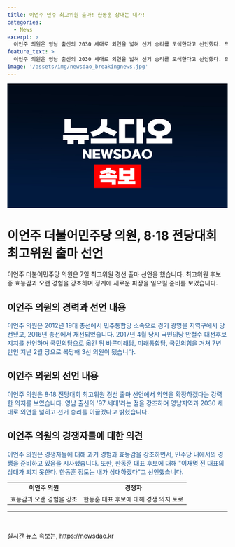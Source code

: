 ```yaml
---
title: 이언주 민주 최고위원 출마! 한동훈 상대는 내가!
categories:
  - News
excerpt: >
  이언주 의원은 영남 출신의 2030 세대로 외연을 넓혀 선거 승리를 모색한다고 선언했다. 또한, 7년 간의 정당 이동을 고려하여 자신의 효능감을 강조하며, 윤석열 정권과의 맞서 싸우겠다고 밝혔다. 한동훈 후보에 대해선 자신이 대항할 수 있다고 자신감을 보였다.
feature_text: >
  이언주 의원은 영남 출신의 2030 세대로 외연을 넓혀 선거 승리를 모색한다고 선언했다. 또한, 7년 간의 정당 이동을 고려하여 자신의 효능감을 강조하며, 윤석열 정권과의 맞서 싸우겠다고 밝혔다. 한동훈 후보에 대해선 자신이 대항할 수 있다고 자신감을 보였다.
image: '/assets/img/newsdao_breakingnews.jpg'
---
```


<p><img src="/assets/img/newsdao_breakingnews.jpg" alt="ranknews 속보" /></p>

<h1>이언주 더불어민주당 의원, 8·18 전당대회 최고위원 출마 선언</h1>

<p data-ke-size="size16">이언주 더불어민주당 의원은 7일 최고위원 경선 출마 선언을 했습니다. 최고위원 후보 중 효능감과 오랜 경험을 강조하며 정계에 새로운 파장을 일으킬 준비를 보였습니다.</p>

<h2 data-ke-size="size26">이언주 의원의 경력과 선언 내용</h2>

<p><span style="color: #1a5490;">이언주 의원은 2012년 19대 총선에서 민주통합당 소속으로 경기 광명을 지역구에서 당선됐고, 2016년 총선에서 재선되었습니다. 2017년 4월 당시 국민의당 안철수 대선후보 지지를 선언하며 국민의당으로 옮긴 뒤 바른미래당, 미래통합당, 국민의힘을 거쳐 7년 만인 지난 2월 당으로 복당해 3선 의원이 됐습니다. </span></p>

<h2 data-ke-size="size26">이언주 의원의 선언 내용</h2>

<p><span style="color: #1a5490;">이언주 의원은 8·18 전당대회 최고위원 경선 출마 선언에서 외연을 확장하겠다는 강력한 의지를 보였습니다. 영남 출신의 '97 세대'라는 점을 강조하며 영남지역과 2030 세대로 외연을 넓히고 선거 승리를 이끌겠다고 밝혔습니다.</span></p>

<h2 data-ke-size="size26">이언주 의원의 경쟁자들에 대한 의견</h2>

<p><span style="color: #1a5490;">이언주 의원은 경쟁자들에 대해 과거 경험과 효능감을 강조하면서, 민주당 내에서의 경쟁을 준비하고 있음을 시사했습니다. 또한, 한동훈 대표 후보에 대해 "이재명 전 대표의 상대가 되지 못한다. 한동훈 정도는 내가 상대하겠다"고 선언했습니다.</span></p>

<table>
  <tbody>
    <tr>
      <td style="text-align: center; height: 17px;"><b>이언주 의원</b></td>
      <td style="text-align: center; height: 17px;"><b>경쟁자</b></td>
    </tr>
    <tr>
      <td style="text-align: center; height: 17px;">효능감과 오랜 경험을 강조</td>
      <td style="text-align: center; height: 17px;">한동훈 대표 후보에 대해 경쟁 의지 토로</td>
    </tr>
  </tbody>
</table>

<hr>

<p data-ke-size="size16">&nbsp;</p>
실시간 뉴스 속보는, <a href="https://newsdao.kr" rel="dofollow">https://newsdao.kr</a>


